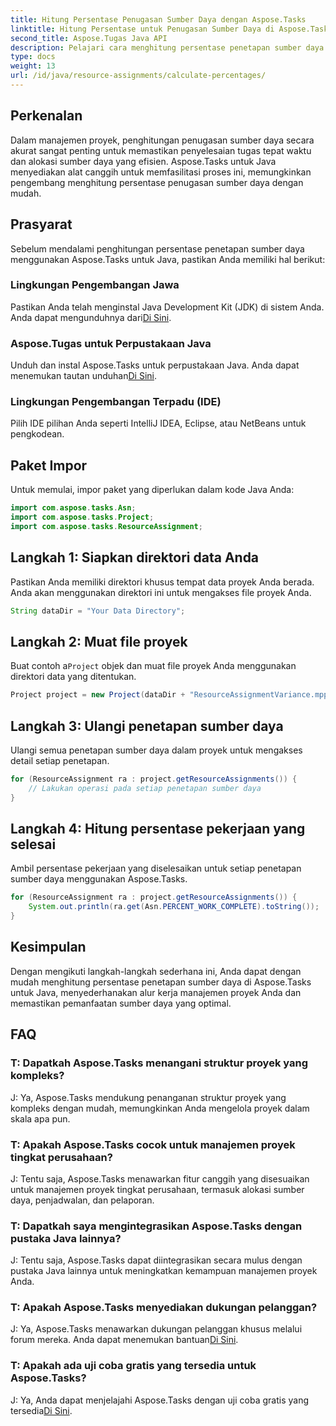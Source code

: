```yaml
---
title: Hitung Persentase Penugasan Sumber Daya dengan Aspose.Tasks
linktitle: Hitung Persentase untuk Penugasan Sumber Daya di Aspose.Tasks
second_title: Aspose.Tugas Java API
description: Pelajari cara menghitung persentase penetapan sumber daya secara efisien di proyek Java menggunakan Aspose.Tasks, yang menyederhanakan tugas manajemen proyek.
type: docs
weight: 13
url: /id/java/resource-assignments/calculate-percentages/
---
```

## Perkenalan
Dalam manajemen proyek, penghitungan penugasan sumber daya secara akurat sangat penting untuk memastikan penyelesaian tugas tepat waktu dan alokasi sumber daya yang efisien. Aspose.Tasks untuk Java menyediakan alat canggih untuk memfasilitasi proses ini, memungkinkan pengembang menghitung persentase penugasan sumber daya dengan mudah.
## Prasyarat
Sebelum mendalami penghitungan persentase penetapan sumber daya menggunakan Aspose.Tasks untuk Java, pastikan Anda memiliki hal berikut:
### Lingkungan Pengembangan Jawa
 Pastikan Anda telah menginstal Java Development Kit (JDK) di sistem Anda. Anda dapat mengunduhnya dari[Di Sini](https://www.oracle.com/java/technologies/javase-jdk11-downloads.html).
### Aspose.Tugas untuk Perpustakaan Java
 Unduh dan instal Aspose.Tasks untuk perpustakaan Java. Anda dapat menemukan tautan unduhan[Di Sini](https://releases.aspose.com/tasks/java/).
### Lingkungan Pengembangan Terpadu (IDE)
Pilih IDE pilihan Anda seperti IntelliJ IDEA, Eclipse, atau NetBeans untuk pengkodean. 

## Paket Impor
Untuk memulai, impor paket yang diperlukan dalam kode Java Anda:
```java
import com.aspose.tasks.Asn;
import com.aspose.tasks.Project;
import com.aspose.tasks.ResourceAssignment;
```

## Langkah 1: Siapkan direktori data Anda
Pastikan Anda memiliki direktori khusus tempat data proyek Anda berada. Anda akan menggunakan direktori ini untuk mengakses file proyek Anda.
```java
String dataDir = "Your Data Directory";
```
## Langkah 2: Muat file proyek
 Buat contoh a`Project` objek dan muat file proyek Anda menggunakan direktori data yang ditentukan.
```java
Project project = new Project(dataDir + "ResourceAssignmentVariance.mpp");
```
## Langkah 3: Ulangi penetapan sumber daya
Ulangi semua penetapan sumber daya dalam proyek untuk mengakses detail setiap penetapan.
```java
for (ResourceAssignment ra : project.getResourceAssignments()) {
    // Lakukan operasi pada setiap penetapan sumber daya
}
```
## Langkah 4: Hitung persentase pekerjaan yang selesai
Ambil persentase pekerjaan yang diselesaikan untuk setiap penetapan sumber daya menggunakan Aspose.Tasks.
```java
for (ResourceAssignment ra : project.getResourceAssignments()) {
    System.out.println(ra.get(Asn.PERCENT_WORK_COMPLETE).toString());
}
```

## Kesimpulan
Dengan mengikuti langkah-langkah sederhana ini, Anda dapat dengan mudah menghitung persentase penetapan sumber daya di Aspose.Tasks untuk Java, menyederhanakan alur kerja manajemen proyek Anda dan memastikan pemanfaatan sumber daya yang optimal.
## FAQ
### T: Dapatkah Aspose.Tasks menangani struktur proyek yang kompleks?
J: Ya, Aspose.Tasks mendukung penanganan struktur proyek yang kompleks dengan mudah, memungkinkan Anda mengelola proyek dalam skala apa pun.
### T: Apakah Aspose.Tasks cocok untuk manajemen proyek tingkat perusahaan?
J: Tentu saja, Aspose.Tasks menawarkan fitur canggih yang disesuaikan untuk manajemen proyek tingkat perusahaan, termasuk alokasi sumber daya, penjadwalan, dan pelaporan.
### T: Dapatkah saya mengintegrasikan Aspose.Tasks dengan pustaka Java lainnya?
J: Tentu saja, Aspose.Tasks dapat diintegrasikan secara mulus dengan pustaka Java lainnya untuk meningkatkan kemampuan manajemen proyek Anda.
### T: Apakah Aspose.Tasks menyediakan dukungan pelanggan?
 J: Ya, Aspose.Tasks menawarkan dukungan pelanggan khusus melalui forum mereka. Anda dapat menemukan bantuan[Di Sini](https://forum.aspose.com/c/tasks/15).
### T: Apakah ada uji coba gratis yang tersedia untuk Aspose.Tasks?
 J: Ya, Anda dapat menjelajahi Aspose.Tasks dengan uji coba gratis yang tersedia[Di Sini](https://releases.aspose.com/).